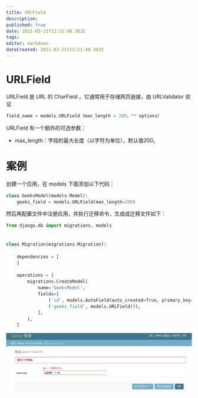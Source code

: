 ```yaml
---
title: URLField
description: 
published: true
date: 2021-03-21T12:21:48.383Z
tags: 
editor: markdown
dateCreated: 2021-03-21T12:21:48.383Z
---
```


# URLField

URLField 是 URL 的 CharField 。它通常用于存储网页链接，由 URLValidator 验证

```python
field_name = models.URLField（max_length = 200，** options）
```

URLField 有一个额外的可选参数：

- max_length：字段的最大长度（以字符为单位），默认值200。

# 案例

创建一个应用，在 models 下面添加以下代码：

```python
class GeeksModel(models.Model):
    geeks_field = models.URLField(max_length=200)
```    

然后再配置文件中注册应用，并执行迁移命令，生成成迁移文件如下：

```python
from django.db import migrations, models


class Migration(migrations.Migration):

    dependencies = [
    ]

    operations = [
        migrations.CreateModel(
            name='GeeksModel',
            fields=[
                ('id', models.AutoField(auto_created=True, primary_key=True, serialize=False, verbose_name='ID')),
                ('geeks_field', models.URLField()),
            ],
        ),
    ]
```

![urlfield.png](/assets/web框架/django/模型字段/urlfield.png)

